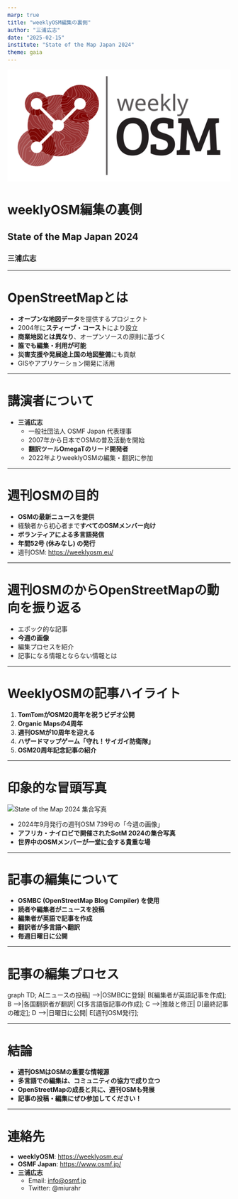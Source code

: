 ```yaml
---
marp: true
title: "weeklyOSM編集の裏側"
author: "三浦広志"
date: "2025-02-15"
institute: "State of the Map Japan 2024"
theme: gaia
---
```


<!-- スライド1: タイトル -->

![bg right:40% 80%](images/Logo_weeklyOSM.svg)

# weeklyOSM編集の裏側
## State of the Map Japan 2024
### 三浦広志

---

<!-- スライド3: OpenStreetMapとは -->

# OpenStreetMapとは

- **オープンな地図データ**を提供するプロジェクト
- 2004年に**スティーブ・コースト**により設立
- **商業地図とは異なり**、オープンソースの原則に基づく
- **誰でも編集・利用が可能**
- **災害支援や発展途上国の地図整備**にも貢献
- GISやアプリケーション開発に活用

---

<!-- スライド4: 講演者について -->

# 講演者について

- **三浦広志**
    - 一般社団法人 OSMF Japan 代表理事
    - 2007年から日本でOSMの普及活動を開始
    - **翻訳ツールOmegaTのリード開発者**
    - 2022年よりweeklyOSMの編集・翻訳に参加

---

<!-- スライド5: 週刊OSMの目的 -->

# 週刊OSMの目的

- **OSMの最新ニュースを提供**
- 経験者から初心者まで**すべてのOSMメンバー向け**
- **ボランティアによる多言語発信**
- **年間52号 (休みなし) の発行**
- 週刊OSM: https://weeklyosm.eu/

---

<!-- スライド6: 講演の流れ-->

# 週刊OSMのからOpenStreetMapの動向を振り返る

- エポック的な記事
- **今週の画像**
- 編集プロセスを紹介
- 記事になる情報とならない情報とは

---

<!-- スライド7: 取り上げる記事 -->

# WeeklyOSMの記事ハイライト

1. **TomTomがOSM20周年を祝うビデオ公開**
2. **Organic Mapsの4周年**
3. **週刊OSMが10周年を迎える**
4. **ハザードマップゲーム「守れ！サイガイ防衛隊」**
5. **OSM20周年記念記事の紹介**

---

<!-- スライド8: 取り上げる画像 -->

# 印象的な冒頭写真

![State of the Map 2024 集合写真](https://weeklyosm.eu/wp-content/uploads/2024/09/739_all.jpg)

- 2024年9月発行の週刊OSM 739号の「今週の画像」
- **アフリカ・ナイロビで開催されたSotM 2024の集合写真**
- **世界中のOSMメンバーが一堂に会する貴重な場**

---

<!-- スライド9: 記事の編集について -->

# 記事の編集について

- **OSMBC (OpenStreetMap Blog Compiler) を使用**
- **読者や編集者がニュースを投稿**
- **編集者が英語で記事を作成**
- **翻訳者が多言語へ翻訳**
- **毎週日曜日に公開**

---

<!-- スライド10: 記事の編集プロセス図 -->

# 記事の編集プロセス

<div class="mermaid">
graph TD;
  A[ニュースの投稿] -->|OSMBCに登録| B[編集者が英語記事を作成];
  B -->|各国翻訳者が翻訳| C[多言語版記事の作成];
  C -->|推敲と修正| D[最終記事の確定];
  D -->|日曜日に公開| E[週刊OSM発行];
</div>

---

<!-- スライド11: 結論 -->

# 結論

- **週刊OSMはOSMの重要な情報源**
- **多言語での編集は、コミュニティの協力で成り立つ**
- **OpenStreetMapの成長と共に、週刊OSMも発展**
- **記事の投稿・編集にぜひ参加してください！**

---

<!-- スライド12: 連絡先 -->

# 連絡先

- **weeklyOSM**: https://weeklyosm.eu/
- **OSMF Japan**: https://www.osmf.jp/
- **三浦広志**
    - Email: info@osmf.jp
    - Twitter: @miurahr

<!-- Add this anywhere in your Markdown file -->
<script type="module">
  import mermaid from 'https://cdn.jsdelivr.net/npm/mermaid@10/dist/mermaid.esm.min.mjs';
  mermaid.initialize({ startOnLoad: true });
</script>
